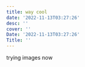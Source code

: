 ```yaml
---
title: way cool
date: '2022-11-13T03:27:26'
desc: ''
cover: ''
Date: '2022-11-13T03:27:26'
Title: ''
---
```


trying images now